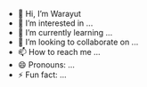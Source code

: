 - 👋 Hi, I’m Warayut
- 👀 I’m interested in ...
- 🌱 I’m currently learning ...
- 💞️ I’m looking to collaborate on ...
- 📫 How to reach me ...
- 😄 Pronouns: ...
- ⚡ Fun fact: ...

<!---
warayut-poom/warayut-poom is a ✨ special ✨ repository because its `README.md` (this file) appears on your GitHub profile.
You can click the Preview link to take a look at your changes.
--->
